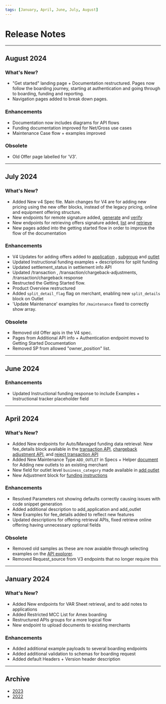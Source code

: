 ```yaml
---
tags: [January, April, June, July, August]
---
```


# Release Notes

---

## August 2024

### What's New?

- "Get started" landing page + Documentation restructured. Pages now follow the boarding journey, starting at authentication and going through to boarding, funding and reporting.
- Navigation pages added to break down pages.
  
### Enhancements

- Documentation now includes diagrams for API flows
- Funding documentation improved for Net/Gross use cases 
- Maintenance Case flow + examples improved
  
### Obsolete

-  Old Offer page labelled for 'V3'.
  
---

## July 2024

### What's New?

- Added New v4 Spec file. Main changes for V4 are for adding new pricing using the new offer blocks, instead of the legacy pricing, online and equipment offering structure.
- New endpoints for remote signature added, [generate](../api?type=post&path=/boarding/remote_api_signature) and [verify](../api?type=post&path=/boarding/complete_signature)
- New endpoints for retrieving offers signature added, [list](../api?type=post&path=/product_offer/list) and [retrieve](../api?type=post&path=/product_offer/retrieve)
- New pages added into the getting started flow in order to improve the flow of the documentation
  
### Enhancements

- V4 Updates for adding offers added to [application](../api?type=post&path=/boarding/add_application) , [subgroup](../api?type=post&path=/boarding/subgroup/add) and [outlet](../api?type=post&path=/boarding/outlet/add)
- Updated Instructional funding examples + descriptions for split funding
- Updated settlement_status in settlement info API
- Updated /transaction , /transaction/chargeback-adjustments, /transaction/chargeback response
- Restructed the Getting Started flow.
- Product Overview restructured  
- Added `split_detail_flag` flag on merchant, enabling new `split_details` block on Outlet
- 'Update Maintenance' examples for `/maintenance` fixed to correctly show array.

### Obsolete

- Removed old Offer apis in the V4 spec.
- Pages from Additional API info + Authentication endpoint moved to Getting Started Documentation
- Removed SP from allowed "owner_position" list.
  
---

## June 2024

### Enhancements

- Updated Instructional funding response to include Examples + Instructional tracker placeholder field
  
---

## April 2024

### What's New?

- Added New endpoints for Auto/Managed funding data retrieval: 
New fee_details block available in the [transaction API](../api?type=post&path=/transaction), [chargeback adjustment API](../api?type=post&path=/transaction/chargeback-adjustments), and  [reject transaction API](../api?type=post&path=/transaction/rejects)
- Added New Maintenance Type `ADD_OUTLET` in Specs + Helper [document](../docs/getting-started/maintenance.md) for Adding new outlets to an existing merchant
- New field for outlet level `business_category` made available in [add outlet](../api?type=post&path=/boarding/outlet)
- New Adjustment block for [funding instructions](../api?type=post&path=/funding/instruction)

### Enhancements

- Resolved Parameters not showing defaults correctly causing issues with code snippet generation
- Added additional description to add_application and add_outlet
- New Examples for fee_details added to reflect new features
- Updated descriptions for offering retrieval APIs, fixed retrieve online offering having unnecessary optional fields
  
### Obsolete

- Removed old samples as these are now avaiable through selecting examples on the [API explorer](../api?type=post&path=/v1/apis).
- Removed Request_source from V3 endpoints that no longer require this
  
---

## January 2024

### What's New?

- Added New endpoints for VAR Sheet retrieval, and to add notes to applications
- Added Restricted MCC List for Amex boarding
- Restructured APIs groups for a more logical flow
- New endpoint to upload documents to existing merchants

### Enhancements

- Added additional example payloads to several boarding endpoints
- Added additional validation to schemas for boarding request
- Added default Headers + Version header description

---
## Archive

- [2023](?path=docs/release-notes/2023.md)
- [2022](?path=docs/release-notes/2022.md)

